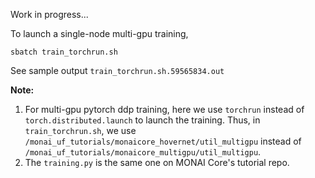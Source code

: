 Work in progress...

To launch a single-node multi-gpu training,
```
sbatch train_torchrun.sh
```
See sample output `train_torchrun.sh.59565834.out`

**Note:**
1. For multi-gpu pytorch ddp training, here we use `torchrun` instead of `torch.distributed.launch` to launch the training. Thus, in `train_torchrun.sh`, we use `/monai_uf_tutorials/monaicore_hovernet/util_multigpu` instead of `/monai_uf_tutorials/monaicore_multigpu/util_multigpu`.
2. The `training.py` is the same one on MONAI Core's tutorial repo.